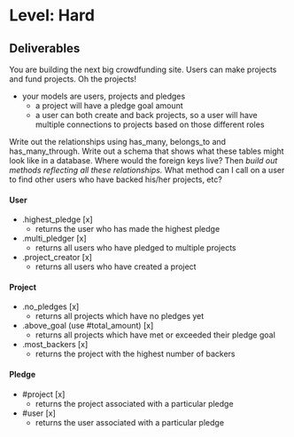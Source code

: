 # Level: Hard

## Deliverables
You are building the next big crowdfunding site. Users can make projects and fund projects. Oh the projects!
- your models are users, projects and pledges
  - a project will have a pledge goal amount
  - a user can both create and back projects, so a user will have multiple connections to projects based on those different roles

Write out the relationships using has_many, belongs_to and has_many_through. Write out a schema that shows what these tables might look like in a database. Where would the foreign keys live? Then *build out methods reflecting all these relationships.* What method can I call on a user to find other users who have backed his/her projects, etc?

#### User
- .highest_pledge [x]
  - returns the user who has made the highest pledge
- .multi_pledger [x]
  - returns all users who have pledged to multiple projects
- .project_creator [x]
  - returns all users who have created a project

#### Project
- .no_pledges [x]
  - returns all projects which have no pledges yet
- .above_goal (use #total_amount) [x]
  - returns all projects which have met or exceeded their pledge goal
- .most_backers [x]
  - returns the project with the highest number of backers

#### Pledge
- #project [x]
  - returns the project associated with a particular pledge
- #user [x]
  - returns the user associated with a particular pledge

